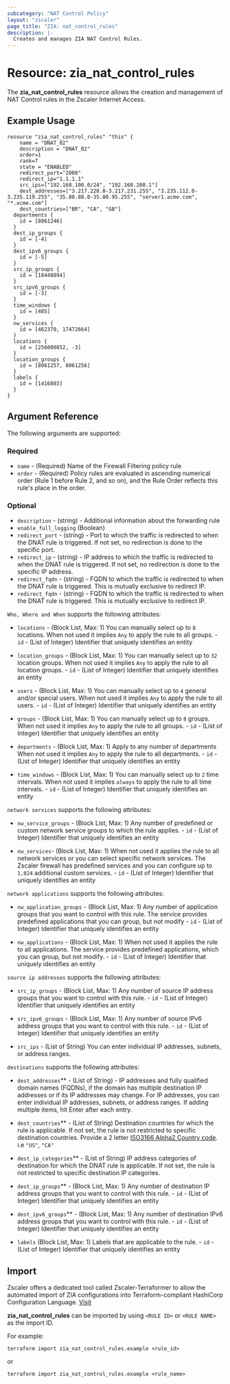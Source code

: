 ```yaml
---
subcategory: "NAT Control Policy"
layout: "zscaler"
page_title: "ZIA: nat_control_rules"
description: |-
  Creates and manages ZIA NAT Control Rules.
---
```


# Resource: zia_nat_control_rules

The **zia_nat_control_rules** resource allows the creation and management of NAT Control rules in the Zscaler Internet Access.

## Example Usage

```hcl
resource "zia_nat_control_rules" "this" {
    name = "DNAT_02"
    description = "DNAT_02"
    order=1
    rank=7
    state = "ENABLED"
    redirect_port="2000"
    redirect_ip="1.1.1.1"
    src_ips=["192.168.100.0/24", "192.168.200.1"]
    dest_addresses=["3.217.228.0-3.217.231.255", "3.235.112.0-3.235.119.255", "35.80.88.0-35.80.95.255", "server1.acme.com", "*.acme.com"]
    dest_countries=["BR", "CA", "GB"]
  departments {
    id = [8061246]
  }
  dest_ip_groups {
    id = [-4]
  }
  dest_ipv6_groups {
    id = [-5]
  }
  src_ip_groups {
    id = [18448894]
  }
  src_ipv6_groups {
    id = [-3]
  }
  time_windows {
    id = [485]
  }
  nw_services {
    id = [462370, 17472664]
  }
  locations {
    id = [256000852, -3]
  }
  location_groups {
    id = [8061257, 8061256]
  }
  labels {
    id = [1416803]
  }
}
```

## Argument Reference

The following arguments are supported:

### Required

- `name` - (Required) Name of the Firewall Filtering policy rule
- `order` - (Required) Policy rules are evaluated in ascending numerical order (Rule 1 before Rule 2, and so on), and the Rule Order reflects this rule's place in the order.

### Optional

- `description` - (string) - Additional information about the forwarding rule
- `enable_full_logging` (Boolean)
- `redirect_port` - (string) -  Port to which the traffic is redirected to when the DNAT rule is triggered. If not set, no redirection is done to the specific port.
- `redirect_ip` - (string) - IP address to which the traffic is redirected to when the DNAT rule is triggered. If not set, no redirection is done to the specific IP address.
- `redirect_fqdn` - (string) - FQDN to which the traffic is redirected to when the DNAT rule is triggered. This is mutually exclusive to redirect IP.
- `redirect_fqdn` - (string) - FQDN to which the traffic is redirected to when the DNAT rule is triggered. This is mutually exclusive to redirect IP.

`Who, Where and When` supports the following attributes:

- `locations` - (Block List, Max: 1) You can manually select up to `8` locations. When not used it implies `Any` to apply the rule to all groups.
      - `id` - (List of Integer) Identifier that uniquely identifies an entity

- `location_groups` - (Block List, Max: 1) You can manually select up to `32` location groups. When not used it implies `Any` to apply the rule to all location groups.
      - `id` - (List of Integer) Identifier that uniquely identifies an entity

- `users` - (Block List, Max: 1) You can manually select up to `4` general and/or special users. When not used it implies `Any` to apply the rule to all users.
      - `id` - (List of Integer) Identifier that uniquely identifies an entity

- `groups` - (Block List, Max: 1) You can manually select up to `8` groups. When not used it implies `Any` to apply the rule to all groups.
      - `id` - (List of Integer) Identifier that uniquely identifies an entity

- `departments` - (Block List, Max: 1) Apply to any number of departments When not used it implies `Any` to apply the rule to all departments.
      - `id` - (List of Integer) Identifier that uniquely identifies an entity

- `time_windows` - (Block List, Max: 1) You can manually select up to `2` time intervals. When not used it implies `always` to apply the rule to all time intervals.
      - `id` - (List of Integer) Identifier that uniquely identifies an entity

`network services` supports the following attributes:

- `nw_service_groups` - (Block List, Max: 1) Any number of predefined or custom network service groups to which the rule applies.
      - `id` - (List of Integer) Identifier that uniquely identifies an entity

- `nw_services`- (Block List, Max: 1) When not used it applies the rule to all network services or you can select specific network services. The Zscaler firewall has predefined services and you can configure up to `1,024` additional custom services.
      - `id` - (List of Integer) Identifier that uniquely identifies an entity

`network applications` supports the following attributes:

- `nw_application_groups` - (Block List, Max: 1) Any number of application groups that you want to control with this rule. The service provides predefined applications that you can group, but not modify
      - `id` - (List of Integer) Identifier that uniquely identifies an entity

- `nw_applications` - (Block List, Max: 1) When not used it applies the rule to all applications. The service provides predefined applications, which you can group, but not modify.
      - `id` - (List of Integer) Identifier that uniquely identifies an entity

`source ip addresses` supports the following attributes:

- `src_ip_groups` - (Block List, Max: 1) Any number of source IP address groups that you want to control with this rule.
      - `id` - (List of Integer) Identifier that uniquely identifies an entity

- `src_ipv6_groups` - (Block List, Max: 1) Any number of source IPv6 address groups that you want to control with this rule.
      - `id` - (List of Integer) Identifier that uniquely identifies an entity

- `src_ips` - (List of String) You can enter individual IP addresses, subnets, or address ranges.

`destinations` supports the following attributes:

- `dest_addresses`** - (List of String) -  IP addresses and fully qualified domain names (FQDNs), if the domain has multiple destination IP addresses or if its IP addresses may change. For IP addresses, you can enter individual IP addresses, subnets, or address ranges. If adding multiple items, hit Enter after each entry.
- `dest_countries`** - (List of String) Destination countries for which the rule is applicable. If not set, the rule is not restricted to specific destination countries. Provide a 2 letter [ISO3166 Alpha2 Country code](https://en.wikipedia.org/wiki/List_of_ISO_3166_country_codes). i.e ``"US"``, ``"CA"``

- `dest_ip_categories`** - (List of String) IP address categories of destination for which the DNAT rule is applicable. If not set, the rule is not restricted to specific destination IP categories.

- `dest_ip_groups`** - (Block List, Max: 1) Any number of destination IP address groups that you want to control with this rule.
      - `id` - (List of Integer) Identifier that uniquely identifies an entity

- `dest_ipv6_groups`** - (Block List, Max: 1) Any number of destination IPv6 address groups that you want to control with this rule.
      - `id` - (List of Integer) Identifier that uniquely identifies an entity

- `labels` (Block List, Max: 1) Labels that are applicable to the rule.
      - `id` - (List of Integer) Identifier that uniquely identifies an entity

## Import

Zscaler offers a dedicated tool called Zscaler-Terraformer to allow the automated import of ZIA configurations into Terraform-compliant HashiCorp Configuration Language.
[Visit](https://github.com/zscaler/zscaler-terraformer)

**zia_nat_control_rules** can be imported by using `<RULE ID>` or `<RULE NAME>` as the import ID.

For example:

```shell
terraform import zia_nat_control_rules.example <rule_id>
```

or

```shell
terraform import zia_nat_control_rules.example <rule_name>
```
